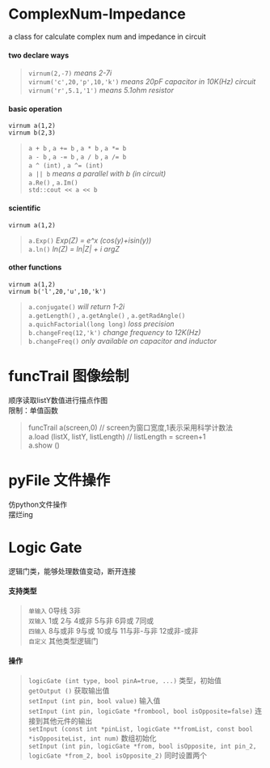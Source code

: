 # **ComplexNum-Impedance**
a class for calculate complex num and impedance in circuit  
#### two declare ways
>``virnum(2,-7)`` _means 2-7i_\
>``virnum('c',20,'p',10,'k')`` _means 20pF capacitor in 10K(Hz) circuit_\
>``virnum('r',5.1,'1')`` _means 5.1ohm resistor_
#### basic operation
``virnum a(1,2)``\
``virnum b(2,3)``
>``a + b`` , ``a += b`` , ``a * b`` , ``a *= b``\
>``a - b`` , ``a -= b`` , ``a / b`` , ``a /= b``\
>``a ^ (int)`` , ``a ^= (int)``\
>``a || b`` _means a parallel with b (in circuit)_\
>``a.Re()`` , ``a.Im()``\
>``std::cout << a << b``
#### scientific
``virnum a(1,2)``
>``a.Exp()`` _Exp(Z) = e^x (cos(y)+isin(y))_\
>``a.ln()`` _ln(Z) = ln|Z| + i argZ_
#### other functions
``virnum a(1,2)``\
``virnum b('l',20,'u',10,'k')``
>``a.conjugate()`` _will return 1-2i_\
>``a.getLength()`` , ``a.getAngle()`` , ``a.getRadAngle()``\
>``a.quichFactorial(long long)`` _loss precision_\
>``b.changeFreq(12,'k')`` _change frequency to 12K(Hz)_\
>``b.changeFreq()`` _only available on capacitor and inductor_
# **funcTrail 图像绘制**
顺序读取listY数值进行描点作图\
限制：单值函数
> funcTrail a(screen,0) // screen为窗口宽度,1表示采用科学计数法\
> a.load (listX, listY, listLength) // listLength = screen+1 \
> a.show ()
# **pyFile 文件操作**
仿python文件操作\
摆烂ing
# **Logic Gate**
逻辑门类，能够处理数值变动，断开连接
#### 支持类型
> ``单输入`` 0导线 3非\
> ``双输入`` 1或 2与 4或非 5与非 6异或 7同或\
> ``四输入`` 8与或非 9与或 10或与 11与非-与非 12或非-或非\
> ``自定义`` 其他类型逻辑门
#### 操作
>``logicGate (int type, bool pinA=true, ...)`` 类型，初始值\
>``getOutput ()`` 获取输出值\
>``setInput (int pin, bool value)`` 输入值\
>``setInput (int pin, logicGate *frombool, bool isOpposite=false)`` 连接到其他元件的输出\
>``setInput (const int *pinList, logicGate **fromList, const bool *isOppositeList, int num)`` 数组初始化\
>``setInput (int pin, logicGate *from, bool isOpposite, int pin_2, logicGate *from_2, bool isOpposite_2)`` 同时设置两个
